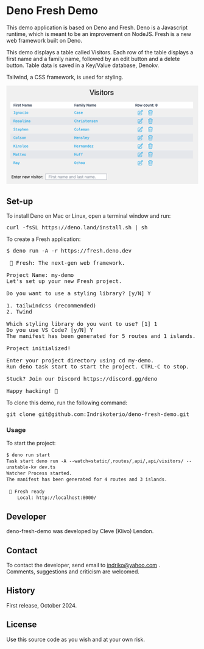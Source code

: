# Deno Fresh Demo

This demo application is based on Deno and Fresh. Deno is a Javascript runtime, which is meant to be an improvement on NodeJS. Fresh is a new web framework built on Deno.

This demo displays a table called Visitors. Each row of the table displays a first name and a family name, followed by an edit button and a delete button. Table data is saved in a Key/Value database, Denokv.

Tailwind, a CSS framework, is used for styling.

<img src="visitors.png">

## Set-up

To install Deno on Mac or Linux, open a terminal window and run:

<pre>
curl -fsSL https://deno.land/install.sh | sh</pre>

To create a Fresh application:

<pre>
$ deno run -A -r https://fresh.deno.dev 

 🍋 Fresh: The next-gen web framework. 

Project Name: my-demo
Let's set up your new Fresh project.

Do you want to use a styling library? [y/N] Y

1. tailwindcss (recommended)
2. Twind

Which styling library do you want to use? [1] 1
Do you use VS Code? [y/N] Y
The manifest has been generated for 5 routes and 1 islands.

Project initialized!

Enter your project directory using cd my-demo.
Run deno task start to start the project. CTRL-C to stop.

Stuck? Join our Discord https://discord.gg/deno 

Happy hacking! 🦕
</pre>

To clone this demo, run the following command:

<pre>
git clone git@github.com:Indrikoterio/deno-fresh-demo.git</pre>


### Usage

To start the project:

```
$ deno run start
Task start deno run -A --watch=static/,routes/,api/,api/visitors/ --unstable-kv dev.ts
Watcher Process started.
The manifest has been generated for 4 routes and 3 islands.

 🍋 Fresh ready 
    Local: http://localhost:8000/

```

## Developer

deno-fresh-demo was developed by Cleve (Klivo) Lendon.

## Contact

To contact the developer, send email to indriko@yahoo.com .<br>
Comments, suggestions and criticism are welcomed.

## History

First release, October 2024.

## License

Use this source code as you wish and at your own risk.


